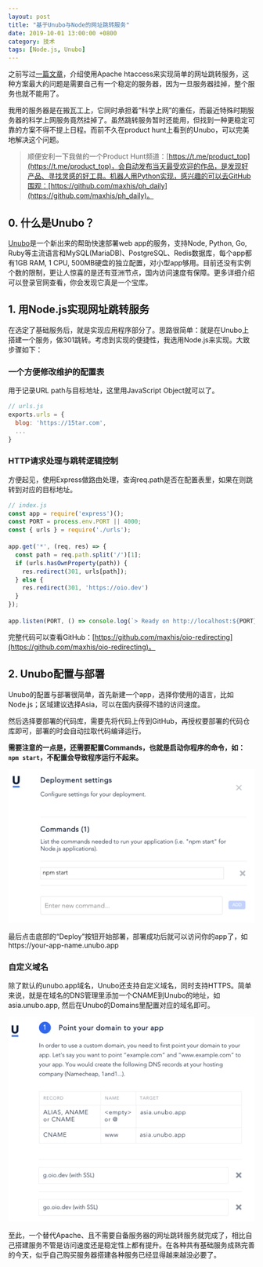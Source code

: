 ```yaml
---
layout: post
title: "基于Unubo与Node的网址跳转服务"
date: 2019-10-01 13:00:00 +0800
category: 技术
tags: [Node.js, Unubo]
---
```


之前写过[一篇文章](https://15tar.com/%E6%8A%80%E6%9C%AF/2019/06/16/url-redirect-with-apache.html)，介绍使用Apache htaccess来实现简单的网址跳转服务，这种方案最大的问题是需要自己有一个稳定的服务器，因为一旦服务器挂掉，整个服务也就不能用了。

我用的服务器是在搬瓦工上，它同时承担着“科学上网”的重任，而最近特殊时期服务器的科学上网服务竟然挂掉了。虽然跳转服务暂时还能用，但找到一种更稳定可靠的方案不得不提上日程。而前不久在product hunt上看到的Unubo，可以完美地解决这个问题。

> 顺便安利一下我做的一个Product Hunt频道：[https://t.me/product_top](https://t.me/product_top)，会自动发布当天最受欢迎的作品，是发现好产品、寻找灵感的好工具。机器人用Python实现，感兴趣的可以去GitHub围观：[https://github.com/maxhis/ph_daily](https://github.com/maxhis/ph_daily)。

## 0. 什么是Unubo？

[Unubo](https://unubo.com/)是一个新出来的帮助快速部署web app的服务，支持Node, Python, Go, Ruby等主流语言和MySQL(MariaDB)、PostgreSQL、Redis数据库，每个app都有1GB RAM, 1 CPU, 500MB硬盘的独立配置，对小型app够用。目前还没有实例个数的限制，更让人惊喜的是还有亚洲节点，国内访问速度有保障。更多详细介绍可以登录官网查看，你会发现它真是一个宝库。

## 1. 用Node.js实现网址跳转服务

在选定了基础服务后，就是实现应用程序部分了。思路很简单：就是在Unubo上搭建一个服务，做301跳转。考虑到实现的便捷性，我选用Node.js来实现。大致步骤如下：

### 一个方便修改维护的配置表

用于记录URL path与目标地址，这里用JavaScript Object就可以了。

```js
// urls.js
exports.urls = {
  blog: 'https://15tar.com',
  ...
}
```

### HTTP请求处理与跳转逻辑控制

方便起见，使用Express做路由处理，查询req.path是否在配置表里，如果在则跳转到对应的目标地址。

```js
// index.js
const app = require('express')();
const PORT = process.env.PORT || 4000;
const { urls } = require('./urls');

app.get('*', (req, res) => {
  const path = req.path.split('/')[1];
  if (urls.hasOwnProperty(path)) {
    res.redirect(301, urls[path]);
  } else {
    res.redirect(301, 'https://oio.dev')
  }
});

app.listen(PORT, () => console.log(`> Ready on http://localhost:${PORT}`));
```

完整代码可以查看GitHub：[https://github.com/maxhis/oio-redirecting](https://github.com/maxhis/oio-redirecting)。

## 2. Unubo配置与部署

Unubo的配置与部署很简单，首先新建一个app，选择你使用的语言，比如Node.js；区域建议选择Asia，可以在国内获得不错的访问速度。

然后选择要部署的代码库，需要先将代码上传到GitHub，再授权要部署的代码仓库即可，部署的时会自动拉取代码编译运行。

**需要注意的一点是，还需要配置Commands，也就是启动你程序的命令，如：`npm start`，不配置会导致程序运行不起来。**

![Unubo commands](/assets/img/unubo-command.png)

最后点击底部的“Deploy”按钮开始部署，部署成功后就可以访问你的app了，如https://your-app-name.unubo.app

### 自定义域名

除了默认的unubo.app域名，Unubo还支持自定义域名，同时支持HTTPS。简单来说，就是在域名的DNS管理里添加一个CNAME到Unubo的地址，如 asia.unubo.app, 然后在Unubo的Domains里配置对应的域名即可。

![Unubo domain](/assets/img/unubo-domain.png)

至此，一个替代Apache、且不需要自备服务器的网址跳转服务就完成了，相比自己搭建服务不管是访问速度还是稳定性上都有提升。在各种共有基础服务成熟完善的今天，似乎自己购买服务器搭建各种服务已经显得越来越没必要了。